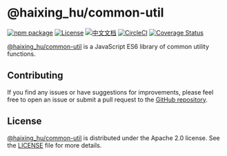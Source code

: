 # @haixing_hu/common-util

[![npm package](https://img.shields.io/npm/v/@haixing_hu/common-util.svg)](https://npmjs.com/package/@haixing_hu/common-util)
[![License](https://img.shields.io/badge/License-Apache-blue.svg)](https://www.apache.org/licenses/LICENSE-2.0)
[![中文文档](https://img.shields.io/badge/文档-中文版-blue.svg)](README.zh_CN.md)
[![CircleCI](https://dl.circleci.com/status-badge/img/gh/Haixing-Hu/js-common-util/tree/master.svg?style=shield)](https://dl.circleci.com/status-badge/redirect/gh/Haixing-Hu/js-common-util/tree/master)
[![Coverage Status](https://coveralls.io/repos/github/Haixing-Hu/js-common-util/badge.svg?branch=master)](https://coveralls.io/github/Haixing-Hu/js-common-util?branch=master)

[@haixing_hu/common-util] is a JavaScript ES6 library of common utility functions.


## <span id="contributing">Contributing</span>

If you find any issues or have suggestions for improvements, please feel free
to open an issue or submit a pull request to the [GitHub repository].

## <span id="license">License</span>

[@haixing_hu/common-util] is distributed under the Apache 2.0 license.
See the [LICENSE](LICENSE) file for more details.

[@haixing_hu/common-util]: https://npmjs.com/package/@haixing_hu/common-util
[GitHub repository]: https://github.com/Haixing-Hu/js-common-util
